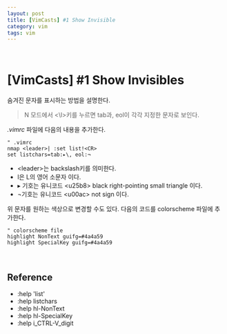 ```yaml
---
layout: post
title: [VimCasts] #1 Show Invisible
category: vim
tags: vim
---
```


$~$

# [VimCasts] #1 Show Invisibles

숨겨진 문자를 표시하는 방법을 설명한다.

> N 모드에서  <\l>키를 누르면 tab과, eol이 각각 지정한 문자로 보인다.



*.vimrc* 파일에 다음의 내용을 추가한다.

 ~~~vim
" .vimrc
nmap <leader>| :set list!<CR>
set listchars=tab:▸\, eol:¬
 ~~~

- \<leader>는 backslash키를 의미한다.
- l은 L의 영어 소문자 이다.
- ▸ 기호는 유니코드 \<u25b8> black right-pointing small triangle 이다.
- ¬기호는 유니코드 \<u00ac> not sign 이다.



위 문자를 원하는 색상으로 변경할 수도 있다. 다음의 코드를 colorscheme 파일에 추가한다.

~~~vim
" colorscheme file
highlight NonText guifg=#4a4a59
highlight SpecialKey guifg=#4a4a59
~~~

$~$

## Reference

- :help 'list'
- :help listchars
- :help hl-NonText
- :help hl-SpecialKey
- :help i\_CTRL-V\_digit

